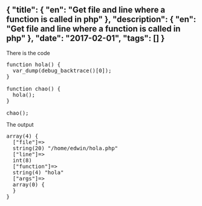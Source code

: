 {
    "title": {
        "en": "Get file and line where a function is called in php"
    },
    "description": {
        "en": "Get file and line where a function is called in php"
    },
    "date": "2017-02-01",
    "tags": []
}
---
<p>There is the code</p>

<pre>
function hola() {
  var_dump(debug_backtrace()[0]);
}

function chao() {
  hola();
}

chao();
</pre>

<p>The output</p>

<pre>
array(4) {
  ["file"]=>
  string(20) "/home/edwin/hola.php"
  ["line"]=>
  int(8)
  ["function"]=>
  string(4) "hola"
  ["args"]=>
  array(0) {
  }
}
</pre>
